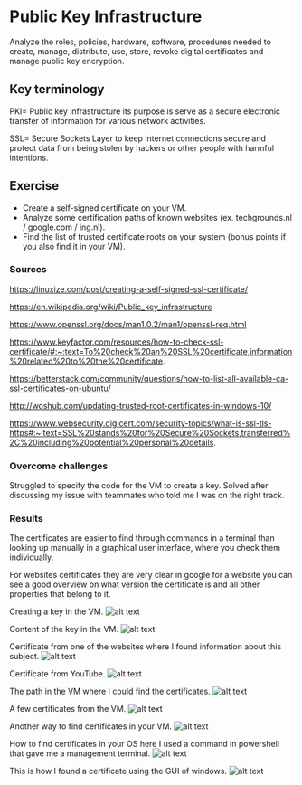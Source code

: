 # Public Key Infrastructure
Analyze the roles, policies, hardware, software, procedures needed to create, manage, distribute, use, store, revoke digital certificates and manage public key encryption.

## Key terminology
PKI= Public key infrastructure its purpose is serve as a secure electronic transfer of information for various network activities.

SSL= Secure Sockets Layer to keep internet connections secure and protect data from being stolen by hackers or other people with harmful intentions.

## Exercise
- Create a self-signed certificate on your VM.
- Analyze some certification paths of known websites (ex. techgrounds.nl / google.com / ing.nl).
- Find the list of trusted certificate roots on your system (bonus points if you also find it in your VM).

### Sources
https://linuxize.com/post/creating-a-self-signed-ssl-certificate/

https://en.wikipedia.org/wiki/Public_key_infrastructure

https://www.openssl.org/docs/man1.0.2/man1/openssl-req.html

https://www.keyfactor.com/resources/how-to-check-ssl-certificate/#:~:text=To%20check%20an%20SSL%20certificate,information%20related%20to%20the%20certificate.

https://betterstack.com/community/questions/how-to-list-all-available-ca-ssl-certificates-on-ubuntu/

http://woshub.com/updating-trusted-root-certificates-in-windows-10/

https://www.websecurity.digicert.com/security-topics/what-is-ssl-tls-https#:~:text=SSL%20stands%20for%20Secure%20Sockets,transferred%2C%20including%20potential%20personal%20details.

### Overcome challenges
Struggled to specify the code for the VM to create a key. Solved after discussing my issue with teammates who told me I was on the right track.

### Results
The certificates are easier to find through commands in a terminal than looking up manually in a graphical user interface, where you check them individually. 

For websites certificates they are very clear in google for a website you can see a good overview on what version the certificate is and all other properties that belong to it.

Creating a key in the VM.
![alt text](https://github.com/Techgrounds-Cloud-9/cloud-9-Ephraim52/blob/a757a2624599136417d9174c95afee8ce820725a/00_includes/week%203/assignment%204/Sec-06_VM_certificate.png)

Content of the key in the VM.
![alt text](https://github.com/Techgrounds-Cloud-9/cloud-9-Ephraim52/blob/a757a2624599136417d9174c95afee8ce820725a/00_includes/week%203/assignment%204/Sec-06_VM_certificate_text.png)

Certificate from one of the websites where I found information about this subject.
![alt text](https://github.com/Techgrounds-Cloud-9/cloud-9-Ephraim52/blob/a757a2624599136417d9174c95afee8ce820725a/00_includes/week%203/assignment%204/Sec-06_www_certificate.png)

Certificate from YouTube.
![alt text](https://github.com/Techgrounds-Cloud-9/cloud-9-Ephraim52/blob/a757a2624599136417d9174c95afee8ce820725a/00_includes/week%203/assignment%204/Sec-06_YT_certificate.png)

The path in the VM where I could find the certificates.
![alt text](https://github.com/Techgrounds-Cloud-9/cloud-9-Ephraim52/blob/a757a2624599136417d9174c95afee8ce820725a/00_includes/week%203/assignment%204/Sec-06_path_certs.png)

A few certificates from the VM.
![alt text](https://github.com/Techgrounds-Cloud-9/cloud-9-Ephraim52/blob/a757a2624599136417d9174c95afee8ce820725a/00_includes/week%203/assignment%204/Sec-06_trusted_certifcates.png)

Another way to find certificates in your VM.
![alt text](https://github.com/Techgrounds-Cloud-9/cloud-9-Ephraim52/blob/a757a2624599136417d9174c95afee8ce820725a/00_includes/week%203/assignment%204/Sec-06_certificates_subjects.png)

How to find certificates in your OS here I used a command in powershell that gave me a management terminal.
![alt text](https://github.com/Techgrounds-Cloud-9/cloud-9-Ephraim52/blob/a757a2624599136417d9174c95afee8ce820725a/00_includes/week%203/assignment%204/Sec-06_windows_certs.png)

This is how I found a certificate using the GUI of windows.
![alt text](https://github.com/Techgrounds-Cloud-9/cloud-9-Ephraim52/blob/a757a2624599136417d9174c95afee8ce820725a/00_includes/week%203/assignment%204/Sec-06_windows_GUI_certificate.png)
